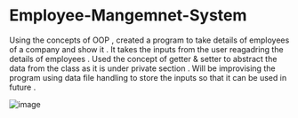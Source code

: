 # Employee-Mangemnet-System
Using the concepts of OOP , created a program to take details of employees of a company and show it . 
It takes the inputs from the user reagadring the details of employees . 
Used the concept of getter & setter to abstract the data from the class as it is under private section .
Will be improvising the program using data file handling to store the inputs so that it can be used in future . 


![image](https://user-images.githubusercontent.com/123396317/214100146-8987e8d2-6240-4521-a911-fd7ccd91db32.png)
